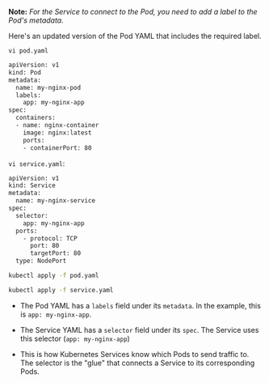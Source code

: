 
**Note:** *For the Service to connect to the Pod, you need to add a label to the Pod's metadata.*

Here's an updated version of the Pod YAML that includes the required label.


`vi pod.yaml`
```bash
apiVersion: v1
kind: Pod
metadata:
  name: my-nginx-pod
  labels:
    app: my-nginx-app
spec:
  containers:
  - name: nginx-container
    image: nginx:latest
    ports:
    - containerPort: 80
```


`vi service.yaml`:
```bash
apiVersion: v1
kind: Service
metadata:
  name: my-nginx-service
spec:
  selector:
    app: my-nginx-app
  ports:
    - protocol: TCP
      port: 80
      targetPort: 80
  type: NodePort
```

```bash
kubectl apply -f pod.yaml
```

```bash
kubectl apply -f service.yaml
```


- The Pod YAML has a `labels` field under its `metadata`. In the example, this is `app: my-nginx-app`.

- The Service YAML has a `selector` field under its `spec`. The Service uses this selector (`app: my-nginx-app`)

- This is how Kubernetes Services know which Pods to send traffic to. The selector is the "glue" that connects a Service to its corresponding Pods.
